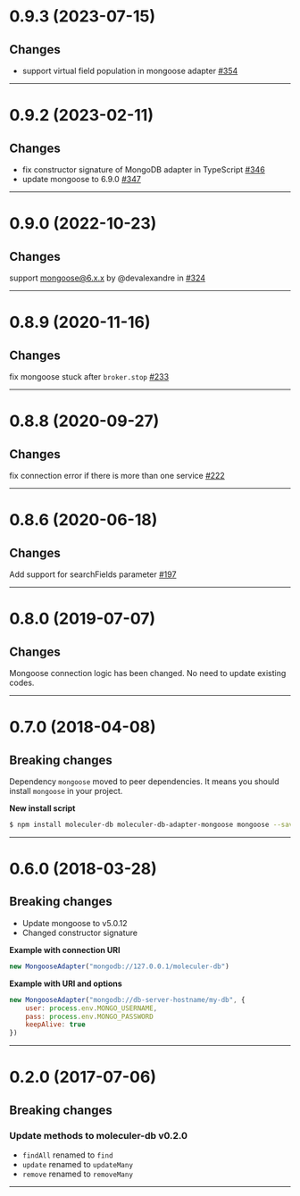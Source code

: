 <a name="0.9.3"></a>
# 0.9.3 (2023-07-15)

## Changes
- support virtual field population in mongoose adapter [#354](https://github.com/moleculerjs/moleculer-db/pull/354)

--------------------------------------------------
<a name="0.9.2"></a>
# 0.9.2 (2023-02-11)

## Changes
- fix constructor signature of MongoDB adapter in TypeScript [#346](https://github.com/moleculerjs/moleculer-db/pull/346)
- update mongoose to 6.9.0 [#347](https://github.com/moleculerjs/moleculer-db/pull/347)

--------------------------------------------------
<a name="0.9.0"></a>
# 0.9.0 (2022-10-23)

## Changes
support mongoose@6.x.x by @devalexandre in [#324](https://github.com/moleculerjs/moleculer-db/pull/324)

--------------------------------------------------
<a name="0.8.9"></a>
# 0.8.9 (2020-11-16)

## Changes
fix mongoose stuck after `broker.stop` [#233](https://github.com/moleculerjs/moleculer-db/pull/233)

--------------------------------------------------
<a name="0.8.8"></a>
# 0.8.8 (2020-09-27)

## Changes
fix connection error if there is more than one service [#222](https://github.com/moleculerjs/moleculer-db/pull/222)

--------------------------------------------------
<a name="0.8.6"></a>
# 0.8.6 (2020-06-18)

## Changes
Add support for searchFields parameter [#197](https://github.com/moleculerjs/moleculer-db/pull/197)

--------------------------------------------------
<a name="0.8.0"></a>
# 0.8.0 (2019-07-07)

## Changes
Mongoose connection logic has been changed. No need to update existing codes.

--------------------------------------------------
<a name="0.7.0"></a>
# 0.7.0 (2018-04-08)

## Breaking changes
Dependency `mongoose` moved to peer dependencies. It means you should install `mongoose` in your project.

**New install script**
```bash
$ npm install moleculer-db moleculer-db-adapter-mongoose mongoose --save
```

--------------------------------------------------
<a name="0.6.0"></a>
# 0.6.0 (2018-03-28)

## Breaking changes
- Update mongoose to v5.0.12
- Changed constructor signature

**Example with connection URI**
```js
new MongooseAdapter("mongodb://127.0.0.1/moleculer-db")
```

**Example with URI and options**
```js
new MongooseAdapter("mongodb://db-server-hostname/my-db", {
    user: process.env.MONGO_USERNAME,
    pass: process.env.MONGO_PASSWORD
    keepAlive: true
})
```

--------------------------------------------------
<a name="0.2.0"></a>
# 0.2.0 (2017-07-06)

## Breaking changes

### Update methods to moleculer-db v0.2.0
- `findAll` renamed to `find`
- `update` renamed to `updateMany`
- `remove` renamed to `removeMany`

--------------------------------------------------
